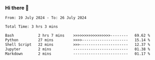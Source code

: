 ### Hi there 👋

<!--
**ututono/ututono** is a ✨ _special_ ✨ repository because its `README.md` (this file) appears on your GitHub profile.

Here are some ideas to get you started:

- 🔭 I’m currently working on ...
- 🌱 I’m currently learning ...
- 👯 I’m looking to collaborate on ...
- 🤔 I’m looking for help with ...
- 💬 Ask me about ...
- 📫 How to reach me: ...
- 😄 Pronouns: ...
- ⚡ Fun fact: ...
-->



<!--START_SECTION:waka-->

```txt
From: 19 July 2024 - To: 26 July 2024

Total Time: 3 hrs 3 mins

Bash           2 hrs 7 mins    >>>>>>>>>>>>>>>>>--------   69.62 %
Python         27 mins         >>>>---------------------   15.14 %
Shell Script   22 mins         >>>----------------------   12.37 %
Jupyter        2 mins          -------------------------   01.38 %
Markdown       2 mins          -------------------------   01.17 %
```

<!--END_SECTION:waka-->
